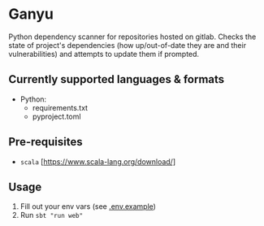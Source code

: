 # Ganyu

Python dependency scanner for repositories hosted on gitlab. 
Checks the state of project's dependencies (how up/out-of-date they are and their vulnerabilities) and attempts to update them if prompted.


## Currently supported languages & formats

- Python:
  - requirements.txt
  - pyproject.toml

## Pre-requisites

- `scala` [https://www.scala-lang.org/download/]

## Usage

1. Fill out your env vars (see [.env.example](/.env.exampple))
2. Run `sbt "run web"`

